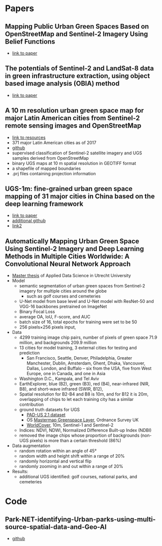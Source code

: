 # Papers
## Mapping Public Urban Green Spaces Based on OpenStreetMap and Sentinel-2 Imagery Using Belief Functions
- [link to paper](https://www.mdpi.com/2220-9964/10/4/251)


## The potentials of Sentinel-2 and LandSat-8 data in green infrastructure extraction, using object based image analysis (OBIA) method
- [link to paper]([https://www.mdpi.com/2220-9964/10/4/251](https://www.tandfonline.com/doi/full/10.1080/22797254.2017.1419441)https://www.tandfonline.com/doi/full/10.1080/22797254.2017.1419441)

## A 10 m resolution urban green space map for major Latin American cities from Sentinel-2 remote sensing images and OpenStreetMap
- [link to resources](https://figshare.com/articles/dataset/A_10_m_resolution_urban_green_space_map_for_major_Latin_American_cities_from_Sentinel-2_remote_sensing_images_and_OpenStreetMap/19803790)
- 371 major Latin American cities as of 2017
- [github](https://github.com/yangju-90/urban_greenspace_classification/tree/main)
- supervised classification of Sentinel-2 satellite imagery and UGS samples derived from OpenStreetMap
- binary UGS maps at 10 m spatial resolution in GEOTIFF format
- a shapefile of mapped boundaries
- .prj files containing projection information


## UGS-1m: fine-grained urban green space mapping of 31 major cities in China based on the deep learning framework
- [link to paper](https://essd.copernicus.org/articles/15/555/2023/)
- [additional github](https://github.com/liumency/UGS-1m)
- [link2](https://www.scidb.cn/en/detail?dataSetId=36af2aed281e4c82aa8a3cd3f1211a37#p2)


## Automatically Mapping Urban Green Space Using Sentinel-2 Imagery and Deep Learning Methods in Multiple Cities Worldwide: A Convolutional Neural Network Approach
- [Master thesis](https://studenttheses.uu.nl/bitstream/handle/20.500.12932/42573/Automatically%20Mapping%20Urban%20Green%20Space%20Using%20Sentinel-2%20Imagery%20and%20Deep%20Learning%20Methods%20in%20Multiple%20Cities%20Worldwide%20A%20Convolutional%20Neural%20Network%20Approach.pdf?sequence=1&isAllowed=y) of Applied Data Science in Utrecht University
- Model
  - semantic segmentation of urban green spaces from Sentinel-2 imagery for multiple cities around the globe
    - such as golf courses and cemeteries
  - U-Net model from base level and U-Net model with ResNet-50 and VGG-16 backbones pretrained on ImageNet
  - Binary Focal Loss
  - average OA, IoU, F-score, and AUC
  - batch size of 16, total epochs for training were set to be 50
  - 256 pixels×256 pixels input, 
- Data
  - 4299 training image chip pairs, number of pixels of green space 71.9 million, and backgrounds 209.9 million
  - 13 cities for model training, 3 external cities for testing and prediction
    - San Francisco, Seattle, Denver, Philadelphia, Greater Manchester, Dublin, Amsterdam, Ghent, Dhaka, Vancouver, Dallas, London, and Buffalo – six from the USA, five from West Europe, one in Canada, and one in Asia
   - Washington D.C., Kampala, and Tel Aviv
  - EarthExplorer, blue (B2), green (B3), red (B4), near-infrared (NIR, B8), and short-wave infrared (SWIR, B12),
  - Spatial resolution for B2-B4 and B8 is 10m, and for B12 it is 20m, overlapping of chips to let each training city has a similar contribution
  - ground truth datasets for UGS
    - [PAD-US 2.1 dataset](https://www.usgs.gov/programs/gap-analysis-project/science/pad-us-data-download)
    - OS [Mastermap Greenspace Layer](https://www.ordnancesurvey.co.uk/products/os-mastermap-greenspace-layer#technical), Ordnance Survey UK
    - [WorldCover](https://esa-worldcover.org/en), 10m, Sentinel-1 and Sentinel-2
  - Indices: NDVI, NDWI, Normalized Difference Built-up Index (NDBI)
  - removed the image chips whose proportion of backgrounds (non-UGS pixels) is more than a certain threshold (86%)
- Data augmentation
  - random rotation within an angle of 45°
  - random width and height shift within a range of 20%
  - randomly horizontal and vertical flip
  - randomly zooming in and out within a range of 20%
- Results:
  - additional UGS identified: golf courses, national parks, and cemeteries



# Code
## Park-NET-identifying-Urban-parks-using-multi-source-spatial-data-and-Geo-AI
- [github]([https://www.mdpi.com/2220-9964/10/4/251](https://github.com/mar-koz22/Park-NET-identifying-Urban-parks-using-multi-source-spatial-data-and-Geo-AI/tree/main/Jiawei%27s-approach)https://github.com/mar-koz22/Park-NET-identifying-Urban-parks-using-multi-source-spatial-data-and-Geo-AI/tree/main/Jiawei%27s-approach)
